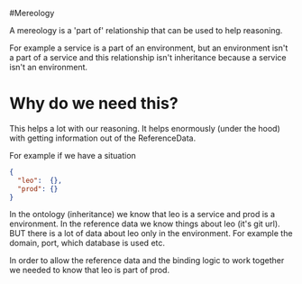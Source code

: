 #Mereology

A mereology is a 'part of' relationship that can be used to help reasoning.

For example a service is a part of an environment, but an environment isn't a part of a service and this relationship
isn't inheritance because a service isn't an environment.

# Why do we need this?

This helps a lot with our reasoning. It helps enormously (under the hood) with getting information out of the
ReferenceData.

For example if we have a situation

```json
{
  "leo":  {},
  "prod": {}
}
```

In the ontology (inheritance) we know that leo is a service and prod is a environment. In the reference data we
know things about leo (it's git url). BUT there is a lot of data about leo only in the environment. For example the
domain, port, which database is used etc.

In order to allow the reference data and the binding logic to work together we needed to know that leo is part of prod.